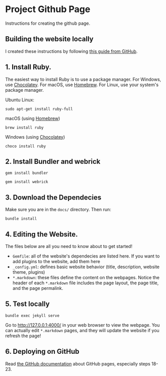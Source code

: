 # Project Github Page

Instructions for creating the github page.

## Building the website locally

I created these instructions by following [this guide from GitHub](https://docs.github.com/en/pages/setting-up-a-github-pages-site-with-jekyll/creating-a-github-pages-site-with-jekyll).

## 1. Install Ruby. 
The easiest way to install Ruby is to use
a package manager. For Windows, use [Chocolatey](https://chocolatey.org/install#individual). For macOS, use [Homebrew](http://brew.sh/). For Linux, use your system's package manager. 

Ubuntu Linux:
```
sudo apt-get install ruby-full
```

macOS (using [Homebrew](http://brew.sh/))
```
brew install ruby
```

Windows (using [Chocolatey](https://chocolatey.org/install#individual))
```
choco install ruby
```

## 2. Install Bundler and webrick
```
gem install bundler 
```
```
gem install webrick
```

## 3. Download the Dependecies

Make sure you are in the `docs/` directory. Then run:
```
bundle install
```

## 4. Editing the Website.

The files below are all you need to know about to get started!

* `Gemfile`: all of the website's dependecies are listed here. If you want to add plugins to the website, add them here
* `_config.yml`: defines basic website behavior (title, description, website theme, plugins)
* `*.markdown`: these files define the content on the webpages. Notice the header of each `*.markdown` file includes the page
layout, the page title, and the page permalink.

## 5. Test locally

```
bundle exec jekyll serve
```

Go to http://127.0.0.1:4000/ in your web browser to view the webpage. You can actually edit `*.markdown` pages, and they will
update the website if you refresh the page!

## 6. Deploying on GitHub

Read [the GitHub documentation](https://docs.github.com/en/pages/setting-up-a-github-pages-site-with-jekyll/creating-a-github-pages-site-with-jekyll) about GitHub pages, especially steps 18-23. 